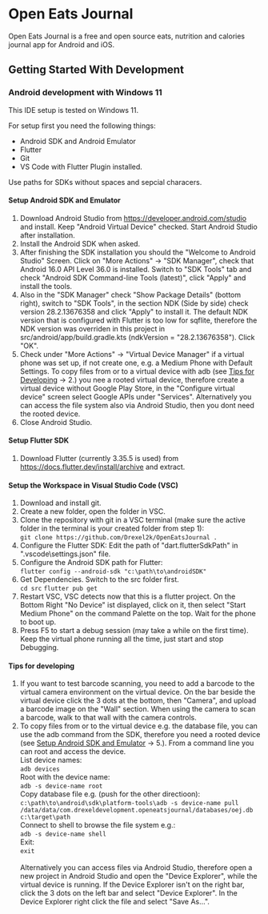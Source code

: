 # Open Eats Journal
Open Eats Journal is a free and open source eats, nutrition and calories journal app for Android and iOS.

## Getting Started With Development
### Android development with Windows 11
This IDE setup is tested on Windows 11.

For setup first you need the following things:
- Android SDK and Android Emulator
- Flutter
- Git
- VS Code with Flutter Plugin installed.

Use paths for SDKs without spaces and sepcial characers.

#### Setup Android SDK and Emulator
1. Download Android Studio from https://developer.android.com/studio and install. Keep "Android Virtual Device" checked. Start Android Studio after installation.
2. Install the Android SDK when asked.
3. After finishing the SDK installation you should the "Welcome to Android Studio" Screen. Click on "More Actions" -> "SDK Manager", check that Android 16.0 API Level 36.0 is installed. Switch to "SDK Tools" tab and check "Android SDK Command-line Tools (latest)", click "Apply" and install the tools. 
4. Also in the "SDK Manager" check "Show Package Details" (bottom right), switch to "SDK Tools", in the section NDK (Side by side) check version 28.2.13676358 and click "Apply" to install it. The default NDK version that is configured with Flutter is too low for sqflite, therefore the NDK version was overriden in this project in src/android/app/build.gradle.kts (ndkVersion = "28.2.13676358"). Click "OK".
5. Check under "More Actions" -> "Virtual Device Manager" if a virtual phone was set up, if not create one, e.g. a Medium Phone with Default Settings. To copy files from or to a virtual device with adb (see [Tips for Developing](#tips-for-developing) -> 2.) you nee a rooted virtual device, therefore create a virtual device without Google Play Store, in the "Configure virtual device" screen select Google APIs under "Services". Alternatively you can access the file system also via Android Studio, then you dont need the rooted device.
6. Close Android Studio.

#### Setup Flutter SDK
1. Download Flutter (currently 3.35.5 is used) from https://docs.flutter.dev/install/archive and extract.

#### Setup the Workspace in Visual Studio Code (VSC)
1. Download and install git.
2. Create a new folder, open the folder in VSC.
3. ⁠Clone the repository with git in a VSC terminal (make sure the active folder in the terminal is your created folder from step 1):  
`git clone https://github.com/Drexel2k/OpenEatsJournal .` 
4. Configure the Flutter SDK: Edit the path of "dart.flutterSdkPath" in ".vscode\settings.json" file.
5. Configure the Android SDK path for Flutter:  
`flutter config --android-sdk "c:\path\to\androidSDK"`
6. ⁠Get Dependencies. Switch to the src folder first.  
`cd src`
`flutter pub get` 
7. ⁠Restart VSC, VSC detects now that this is a flutter project. On the Bottom Right "No Device" ist displayed, click on it, then select "Start Medium Phone" on the command Palette on the top. Wait for the phone to boot up.
8. Press F5 to start a debug session (may take a while on the first time). Keep the virtual phone running all the time, just start and stop Debugging.

#### Tips for developing
1. If you want to test barcode scanning, you need to add a barcode to the virtual camera environment on the virtual device. On the bar beside the virtual device click the 3 dots at the bottom, then "Camera", and upload a barcode image on the "Wall" section. When using the camera to scan a barcode, walk to that wall with the camera controls.
2. To copy files from or to the virtual device e.g. the database file, you can use the adb command from the SDK, therefore you need a rooted device (see [Setup Android SDK and Emulator](#setup-android-sdk-and-emulator) -> 5.). From a command line you can root and access the device.  
List device names:  
`adb devices`  
Root with the device name:  
`adb -s device-name root`  
Copy database file e.g. (push for the other directioon):  
`c:\path\to\android\sdk\platform-tools\adb -s device-name pull /data/data/com.drexeldevelopment.openeatsjournal/databases/oej.db c:\target\path`  
Connect to shell to browse the file system e.g.:  
`adb -s device-name shell`  
Exit:  
`exit`  
 &nbsp;   
 Alternatively you can access files via Android Studio, therefore open a new project in Android Studio and open the "Device Explorer", while the virtual device is running. If the Device Explorer isn't on the right bar, click the 3 dots on the left bar and select "Device Explorer". In the Device Explorer right click the file and select "Save As...".